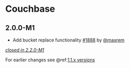 # Couchbase

## 2.0.0-M1

- Add bucket replace functionality [#1888](https://github.com/akka/alpakka/pull/1888) by [@maxrem](https://github.com/maxrem)

[*closed in 2.2.0-M1*](https://github.com/akka/alpakka/issues?q=is%3Aclosed+milestone%3A2.0.0-M1+label%3Ap%3Acouchbase)

For earlier changes see @ref:[1.1.x versions](../1.1.x/couchbase.md)
